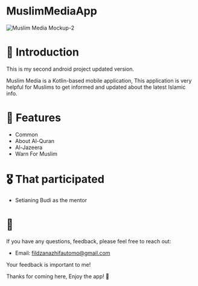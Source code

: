 # MuslimMediaApp

![Muslim Media Mockup-2](https://github.com/naazhiifa/MuslimMediaApp/assets/110214624/7cd37748-f9ee-42b3-91f4-ce5028c94705)

# 📝 Introduction
This is my second android project updated version.

Muslim Media is a Kotlin-based mobile application, This application is very helpful for Muslims to get informed and updated about the latest Islamic info.

# 🎯 Features
- Common
- About Al-Quran
- Al-Jazeera
- Warn For Muslim

# 🎖 That participated 
- Setianing Budi as the mentor

# 📩 
If you have any questions, feedback, please feel free to reach out:

* Email: fildzanazhifautomo@gmail.com

Your feedback is important to me!

Thanks for coming here, Enjoy the app! 🤩
